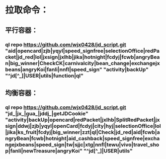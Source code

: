 # 拉取命令：
## 平行容器：
### ql repo https://github.com/wjx0428/jd_script.git "aid|opencard|zjb|yqyl|speed_signfree|selectionOffice|redPacket|jd_red|lol|jxsign|jxlhb|jika|hotnight|fcdyj|fcwb|angryBean|big_winner|CheckCK|carnivalcity|bean_change|exchangejxbeans|angryKoi|fanli|nnfl|speed_sign" "activity|backUp" "^jd[^_]|USER|utils|function|ql"

## 均衡容器：
### ql repo https://github.com/wjx0428/jd_script.git "jd_|jx_|gua_|jddj_|getJDCookie" "activity|backUp|opencard|redPacket|jxlhb|SplitRedPacket|jxsign|ddwj|zjb|yqyl|openCard|fcdyj|city|hyj|selectionOffice|lol|jika|ks_fruit|fcdyj|big_winner|zzt|ql|Check|jd_red|aid|fcwb|angryBean|fcwb|hotnight|aid_cashback|speed_signfree|exchangejxbeans|speed_sign|tw|sjjc|xtg|nnfl|tewu|vivo|travel_shop|fanli|newTreasure|angryKoi" "^jd[^_]|USER|utils"

